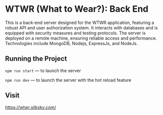 # WTWR (What to Wear?): Back End

This is a back-end server designed for the WTWR application, featuring a robust API and user authorization system. It interacts with databases and is equipped with security measures and testing protocols. The server is deployed on a remote machine, ensuring reliable access and performance. Technologies include MongoDB, Nodejs, ExpressJs, and NodeJs.

## Running the Project

`npm run start` — to launch the server

`npm run dev` — to launch the server with the hot reload feature

## Visit

https://wtwr.silksky.com/
